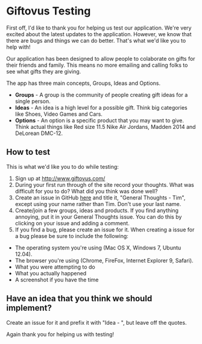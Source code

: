 Giftovus Testing
=========

First off, I'd like to thank you for helping us test our application. We're very excited about the latest updates to the application. However, we know that there are bugs and things we can do better. That's what we'd like you to help with!

Our application has been designed to allow people to colaborate on gifts for their friends and family. This means no more emailing and calling folks to see what gifts they are giving.

The app has three main concepts, Groups, Ideas and Options.

  - **Groups** - A group is the community of people creating gift ideas for a single person.
  - **Ideas** - An idea is a high level for a possible gift. Think big categories like Shoes, Video Games and Cars.
  - **Options** - An option is a specific product that you may want to give. Think actual things like Red size 11.5 Nike Air Jordans, Madden 2014 and DeLorean DMC-12.

How to test
-----------

This is what we'd like you to do while testing:

1. Sign up at http://www.giftovus.com/
1. During your first run through of the site record your thoughts. What was difficult for you to do? What did you think was done well?
1. Create an issue in GitHub [here](https://github.com/tim-schilling/giftovus-testing/issues/new) and title it, "General Thoughts - Tim", except using your name rather than Tim. Don't use your last name.
1. Create/join a few groups, ideas and products. If you find anything annoying, put it in your General Thoughts issue. You can do this by clicking on your issue and adding a comment.
1. If you find a bug, please create an issue for it. When creating a issue for a bug please be sure to include the following:
  *  The operating system you're using (Mac OS X, Windows 7, Ubuntu 12.04).
  *  The browser you're using (Chrome, FireFox, Internet Explorer 9, Safari).
  *  What you were attempting to do
  *  What you actually happened
  *  A screenshot if you have the time

Have an idea that you think we should implement?
-----------
Create an issue for it and prefix it with "Idea - ", but leave off the quotes.

Again thank you for helping us with testing!   

    
